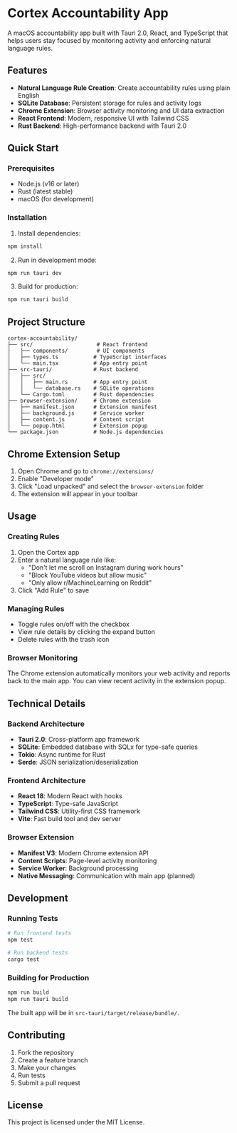 # Cortex Accountability App

A macOS accountability app built with Tauri 2.0, React, and TypeScript that helps users stay focused by monitoring activity and enforcing natural language rules.

## Features

- **Natural Language Rule Creation**: Create accountability rules using plain English
- **SQLite Database**: Persistent storage for rules and activity logs
- **Chrome Extension**: Browser activity monitoring and UI data extraction
- **React Frontend**: Modern, responsive UI with Tailwind CSS
- **Rust Backend**: High-performance backend with Tauri 2.0

## Quick Start

### Prerequisites

- Node.js (v16 or later)
- Rust (latest stable)
- macOS (for development)

### Installation

1. Install dependencies:
```bash
npm install
```

2. Run in development mode:
```bash
npm run tauri dev
```

3. Build for production:
```bash
npm run tauri build
```

## Project Structure

```
cortex-accountability/
├── src/                    # React frontend
│   ├── components/         # UI components
│   ├── types.ts           # TypeScript interfaces
│   └── main.tsx           # App entry point
├── src-tauri/             # Rust backend
│   ├── src/
│   │   ├── main.rs        # App entry point
│   │   └── database.rs    # SQLite operations
│   └── Cargo.toml         # Rust dependencies
├── browser-extension/     # Chrome extension
│   ├── manifest.json      # Extension manifest
│   ├── background.js      # Service worker
│   ├── content.js         # Content script
│   └── popup.html         # Extension popup
└── package.json           # Node.js dependencies
```

## Chrome Extension Setup

1. Open Chrome and go to `chrome://extensions/`
2. Enable "Developer mode" 
3. Click "Load unpacked" and select the `browser-extension` folder
4. The extension will appear in your toolbar

## Usage

### Creating Rules

1. Open the Cortex app
2. Enter a natural language rule like:
   - "Don't let me scroll on Instagram during work hours"
   - "Block YouTube videos but allow music"
   - "Only allow r/MachineLearning on Reddit"
3. Click "Add Rule" to save

### Managing Rules

- Toggle rules on/off with the checkbox
- View rule details by clicking the expand button
- Delete rules with the trash icon

### Browser Monitoring

The Chrome extension automatically monitors your web activity and reports back to the main app. You can view recent activity in the extension popup.

## Technical Details

### Backend Architecture

- **Tauri 2.0**: Cross-platform app framework
- **SQLite**: Embedded database with SQLx for type-safe queries
- **Tokio**: Async runtime for Rust
- **Serde**: JSON serialization/deserialization

### Frontend Architecture

- **React 18**: Modern React with hooks
- **TypeScript**: Type-safe JavaScript
- **Tailwind CSS**: Utility-first CSS framework
- **Vite**: Fast build tool and dev server

### Browser Extension

- **Manifest V3**: Modern Chrome extension API
- **Content Scripts**: Page-level activity monitoring
- **Service Worker**: Background processing
- **Native Messaging**: Communication with main app (planned)

## Development

### Running Tests

```bash
# Run frontend tests
npm test

# Run backend tests
cargo test
```

### Building for Production

```bash
npm run build
npm run tauri build
```

The built app will be in `src-tauri/target/release/bundle/`.

## Contributing

1. Fork the repository
2. Create a feature branch
3. Make your changes
4. Run tests
5. Submit a pull request

## License

This project is licensed under the MIT License.